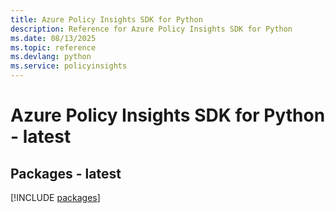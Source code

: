 ```yaml
---
title: Azure Policy Insights SDK for Python
description: Reference for Azure Policy Insights SDK for Python
ms.date: 08/13/2025
ms.topic: reference
ms.devlang: python
ms.service: policyinsights
---
```

# Azure Policy Insights SDK for Python - latest
## Packages - latest
[!INCLUDE [packages](policy-insights-index.md)]